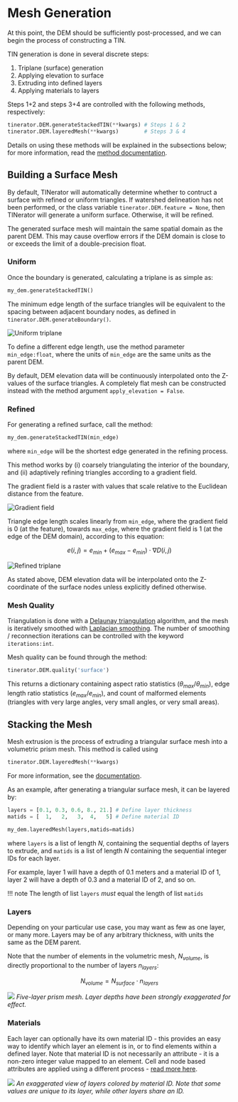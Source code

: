 # Mesh Generation

At this point, the DEM should be sufficiently post-processed, and
we can begin the process of constructing a TIN.

TIN generation is done in several discrete steps:

1. Triplane (surface) generation
2. Applying elevation to surface
3. Extruding into defined layers
4. Applying materials to layers

Steps 1+2 and steps 3+4 are controlled with the following methods, respectively:

```python
tinerator.DEM.generateStackedTIN(**kwargs) # Steps 1 & 2
tinerator.DEM.layeredMesh(**kwargs)        # Steps 3 & 4
```

Details on using these methods will be explained in the subsections below; for
more information, read the [method documentation](null.md).

## Building a Surface Mesh

By default, TINerator will automatically determine whether to contruct a surface
with refined or uniform triangles. If watershed delineation has not been performed,
or the class variable `tinerator.DEM.feature = None`, then TINerator will 
generate a uniform surface. Otherwise, it will be refined.

The generated surface mesh will maintain the same spatial domain as the parent 
DEM. This may cause overflow errors if the DEM domain is close to or exceeds
the limit of a double-precision float.

### Uniform

Once the boundary is generated, calculating a triplane is as simple as:

```python
my_dem.generateStackedTIN()
```

The minimum edge length of the surface triangles will be equivalent to the spacing
between adjacent boundary nodes, as defined in `tinerator.DEM.generateBoundary()`.

![Uniform triplane](../assets/images/examples/mesh_refined_triplane.png)

To define a different edge length, use the method parameter `min_edge:float`, where
the units of `min_edge` are the same units as the parent DEM.

By default, DEM elevation data will be continuously interpolated onto the
Z-values of the surface triangles. A completely flat mesh can be constructed 
instead with the method argument `apply_elevation = False`.

### Refined

For generating a refined surface, call the method:

```python
my_dem.generateStackedTIN(min_edge)
```

where `min_edge` will be the shortest edge generated in the refining process.

This method works by (i) coarsely triangulating the interior of the boundary,
and (ii) adaptively refining triangles according to a gradient field.

The gradient field is a raster with values that scale relative to the Euclidean
distance from the feature.

![Gradient field](../assets/images/examples/mesh_distancefield.png)

Triangle edge length scales linearly from `min_edge`, where the gradient field is
0 (at the feature), towards `max_edge`, where the gradient field is 1 (at the
edge of the DEM domain), according to this equation:

$$e(i,j) = e_{min} + \left( e_{max} - e_{min} \right) \cdot \nabla D(i,j)$$

![Refined triplane](../assets/images/examples/mesh_refined_triplane.png)

As stated above, DEM elevation data will be interpolated onto the Z-coordinate
of the surface nodes unless explicitly defined otherwise.

### Mesh Quality

Triangulation is done with a [Delaunay triangulation](http://www.geom.uiuc.edu/~samuelp/del_project.html) algorithm, and 
the mesh is iteratively smoothed with [Laplacian smoothing](https://dl.acm.org/citation.cfm?doid=1057432.1057456).
The number of smoothing / reconnection iterations can be controlled with the keyword `iterations:int`.

Mesh quality can be found through the method:

```python
tinerator.DEM.quality('surface')
```

This returns a dictionary containing aspect ratio statistics ($\theta_{max} / \theta_{min}$),
edge length ratio statistics ($e_{max} / e_{min}$), and count of malformed
elements (triangles with very large angles, very small angles, or very small areas).

## Stacking the Mesh

Mesh extrusion is the process of extruding a triangular surface mesh into a 
volumetric prism mesh. This method is called using

```python
tinerator.DEM.layeredMesh(**kwargs)
```

For more information, see the [documentation](null.md).

As an example, after generating a triangular surface mesh, it can be layered by:

```python
layers = [0.1, 0.3, 0.6, 8., 21.] # Define layer thickness
matids = [  1,   2,   3,  4,   5] # Define material ID

my_dem.layeredMesh(layers,matids=matids)
```

where `layers` is a list of length *N*, containing the sequential depths of
layers to extrude, and `matids` is a list of length *N* containing the
sequential integer IDs for each layer.

For example, layer 1 will have a depth of 0.1 meters and a material ID of 1,
layer 2 will have a depth of 0.3 and a material ID of 2, and so on.


!!! note
    The length of list `layers` *must* equal the length of list `matids`

### Layers

Depending on your particular use case, you may want as few as one layer, or 
many more. Layers may be of any arbitrary thickness, with units the same as the DEM parent.

Note that the number of elements in the volumetric mesh, $N_{volume}$,
is directly proportional to the number of layers $n_{layers}$:

$$ N_{volume} = N_{surface} \cdot n_{layers} $$

![](../assets/images/examples/mesh_layers.png)
*Five-layer prism mesh. Layer depths have been strongly exaggerated for effect.*

### Materials

Each layer can optionally have its own material ID - this provides an easy way to identify
which layer an element is in, or to find elements within a defined layer. Note
that material ID is not necessarily an attribute - it is a non-zero integer
value mapped to an element. Cell and node based attributes are applied using a 
different process - [read more here](attributes.md).

![](../assets/images/examples/mesh_materialid.png)
*An exaggerated view of layers colored by material ID. Note that some values are
unique to its layer, while other layers share an ID.*
